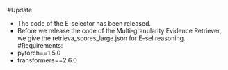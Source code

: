#Update
- The code of the E-selector has been released.
- Before we release the code of the Multi-granularity Evidence Retriever, we give the retrieva_scores_large.json for E-sel reasoning.
#Requirements:
- pytorch==1.5.0
- transformers==2.6.0
